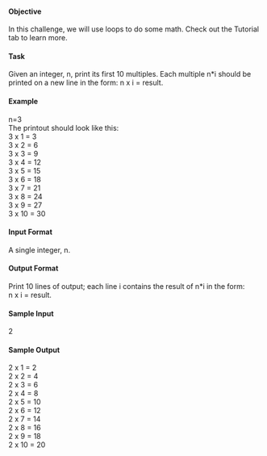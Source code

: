 <h4>Objective</h4>
In this challenge, we will use loops to do some math. Check out the Tutorial tab to learn more.

<h4>Task</h4>
Given an integer, n, print its first 10 multiples. Each multiple n*i  should be printed on a new line in the form: n x i = result.

<h4>Example</h4>
n=3<br>
The printout should look like this:
<br>
3 x 1 = 3<br>
3 x 2 = 6<br>
3 x 3 = 9<br>
3 x 4 = 12<br>
3 x 5 = 15<br>
3 x 6 = 18<br>
3 x 7 = 21<br>
3 x 8 = 24<br>
3 x 9 = 27<br>
3 x 10 = 30<br>

<h4>Input Format</h4>

A single integer, n.<br>


<h4>Output Format</h4>

Print 10 lines of output; each line i contains the result of n*i in the form:<br>
n x i = result.<br>

<h4>Sample Input</h4>

2
<h4>Sample Output</h4>

2 x 1 = 2<br>
2 x 2 = 4<br>
2 x 3 = 6<br>
2 x 4 = 8<br>
2 x 5 = 10<br>
2 x 6 = 12<br>
2 x 7 = 14<br>
2 x 8 = 16<br>
2 x 9 = 18<br>
2 x 10 = 20<br>